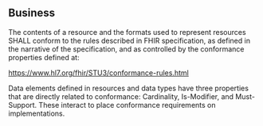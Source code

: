 ## Business
The contents of a resource and the formats used to represent resources SHALL conform to the rules described in FHIR specification, as defined in the narrative of the specification, and as controlled by the conformance properties defined at:

https://www.hl7.org/fhir/STU3/conformance-rules.html

Data elements defined in resources and data types have three properties that are directly related to conformance: Cardinality, Is-Modifier, and Must-Support. These interact to place conformance requirements on implementations.